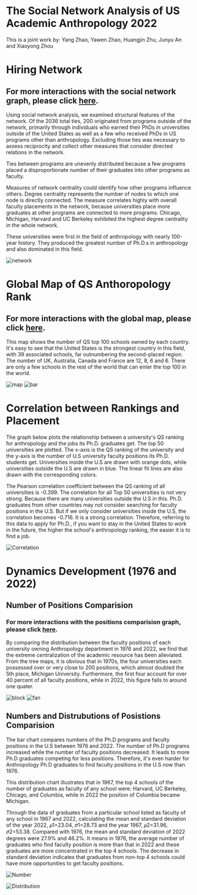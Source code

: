 # The Social Network Analysis of US Academic Anthropology 2022
This is a joint work by: Yang Zhao, Yawen Zhao, Huangjin Zhu, Junyu An and Xiaoyong Zhou
# Hiring Network 

## For more interactions with the social network graph, please click [here](https://zyw-mia.github.io/The-Social-Network-Analysis-of-US-Academic-Anthropology-2022/social_network/social_network.html). 

Using social network analysis, we examined structural features of the network. Of the 2036 total ties,  200 originated from programs outside of the network, primarily through individuals who earned their PhDs in universities outside of the United States as well as a few who received PhDs in US programs other than anthropology. Excluding those ties was necessary to assess reciprocity and collect other measures that consider directed relations in the network.

Ties between programs are unevenly distributed because a few programs placed a disproportionate number of their graduates into other programs as faculty.

Measures of network centrality could identify how other programs influence others. Degree centrality represents the number of nodes to which one node is directly connected. The measure correlates highly with overall faculty placements in the network, because universities place more graduates at other programs are connected to more programs. Chicago, Michigan, Harvard and UC Berkeley exhibited the highest degree centrality in the whole network.

These universities were first in the field of anthropology with nearly 100-year history. They produced the greatest number of Ph.D.s in anthropology and also dominated in this field.

![network](https://zyw-mia.github.io/The-Social-Network-Analysis-of-US-Academic-Anthropology-2022/social_network/network.png)

# Global Map of QS Anthoropology Rank
## For more interactions with the global map, please click [here](https://zyw-mia.github.io/The-Social-Network-Analysis-of-US-Academic-Anthropology-2022/global_map/map-bar-morph.html).

This map shows the number of QS top 100 schools owned by each country. It's easy to see that the United States is the strongest country in this field, with 39 associated schools, far outnumbering the second-placed region. The number of UK, Australia, Canada and France are 12, 8, 6 and 6. There are only a few schools in the rest of the world that can enter the top 100 in the world.

![map](https://zyw-mia.github.io/The-Social-Network-Analysis-of-US-Academic-Anthropology-2022/global_map/global_map.png)
![bar](https://zyw-mia.github.io/The-Social-Network-Analysis-of-US-Academic-Anthropology-2022/global_map/bar.png) 

# Correlation between Rankings and Placement

The graph below plots the relationship between a university's QS ranking for anthropology and the jobs its Ph.D. graduates get. The top 50 universities are plotted. The x-axis is the QS ranking of the university and the y-axis is the number of U.S university faculty positions its Ph.D. students get. Universities inside the U.S are drawn with orange dots, while universities outside the U.S are drawn in blue. The linear fit lines are also drawn with the corresponding colors.

  The Pearson correlation coefficient between the QS ranking of all universities is -0.399. The correlation for all Top 50 universities is not very strong. Because there are many universities outside the U.S in this. Ph.D. graduates from other countries may not consider searching for faculty positions in the U.S. But if we only consider universities inside the U.S, the correlation becomes -0.716. It is a strong correlation.
Therefore, referring to this data to apply for Ph.D., if you want to stay in the United States to work in the future, the higher the school's anthropology ranking, the easier it is to find a job.

![Correlation](https://zyw-mia.github.io/The-Social-Network-Analysis-of-US-Academic-Anthropology-2022/correlation/linearplot.png)

# Dynamics Development (1976 and 2022)
## Number of Positions Comparision
### For more interactions with the positions comparision graph, please click [here](https://zyw-mia.github.io/The-Social-Network-Analysis-of-US-Academic-Anthropology-2022/positions_comparison/index.html).

By comparing the distribution between the faculty positions of each university owning Anthropology department in 1976 and 2022, we find that the extreme centralization of the academic resource has been alleviated. From the tree maps, it is obvious that in 1970s, the four universities each possessed over or very close to 200 positions, which almost doubled the 5th place, Michigan University. Furthermore, the first four account for over 40 percent of all faculty positions, while in 2022, this figure falls to around one quater.

![block](https://zyw-mia.github.io/The-Social-Network-Analysis-of-US-Academic-Anthropology-2022/positions_comparison/block.png)
![fan](https://zyw-mia.github.io/The-Social-Network-Analysis-of-US-Academic-Anthropology-2022/positions_comparison/fan.png)


## Numbers and Distrubutions of Posistions Comparision
The bar chart compares numbers of the Ph.D programs and faculty positions in the U.S between 1976 and 2022. The number of Ph.D programs increased while the number of faculty positions decreased. It leads to more Ph.D graduates competing for less positions. Therefore, it's even harder for Anthropology Ph.D graduates to find faculty positions in the U.S now than 1976.

This distribution chart illustrates that in 1967, the top 4 schools of the number of graduates as faculty of any school were: Harvard, UC Berkeley, Chicago, and Columbia, while in 2022 the position of Columbia became Michigan.

  Through the data of graduates from a particular school listed as faculty of any school in 1967 and 2022, calculating the mean and standard deviation of the year 2022, 𝜇1=23.04, 𝜎1=28.73 and the year 1967, 𝜇2=31.96, 𝜎2=53.38. Compared with 1976, the mean and standard deviation of 2022 degrees were 27.9% and 46.2%. It means in 1976, the average number of graduates who find faculty position is more than that in 2022 and these graduates are more concentrated in the top 4 schools. The decrease in standard deviation indicates that graduates from non-top 4 schools could have more opportunities to get faculty positions.
  
![Number](https://zyw-mia.github.io/The-Social-Network-Analysis-of-US-Academic-Anthropology-2022/distribution/numbers.png)

![Distribution](https://zyw-mia.github.io/The-Social-Network-Analysis-of-US-Academic-Anthropology-2022/distribution/distribution.png)


